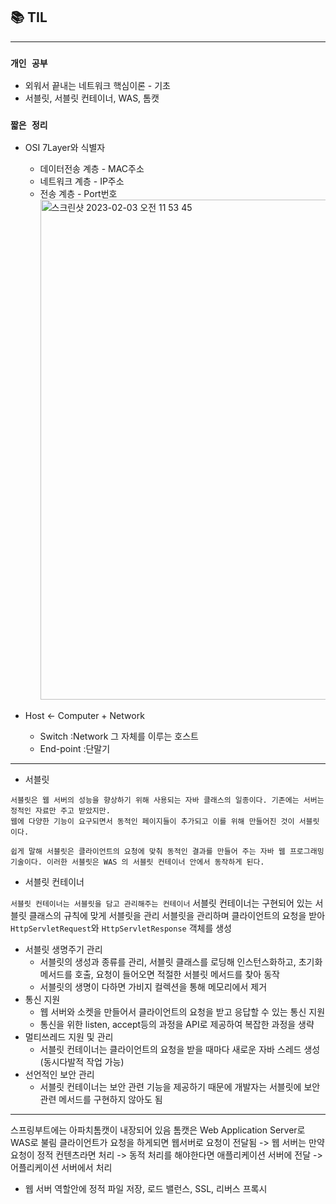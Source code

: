 
## 📚 TIL

---

### `개인 공부`
- 외워서 끝내는 네트워크 핵심이론 - 기초
- 서블릿, 서블릿 컨테이너, WAS, 톰캣







### `짧은 정리`
- OSI 7Layer와 식별자
  - 데이터전송 계층 - MAC주소
  - 네트워크 계층 - IP주소
  - 전송 계층 - Port번호
    <img width="800" alt="스크린샷 2023-02-03 오전 11 53 45" src="https://user-images.githubusercontent.com/101342145/216501482-ff27a524-8dda-4986-b576-787710b05c34.png">

- Host <- Computer + Network
  - Switch :Network 그 자체를 이루는 호스트
  - End-point :단말기
---

- 서블릿
```
서블릿은 웹 서버의 성능을 향상하기 위해 사용되는 자바 클래스의 일종이다. 기존에는 서버는 정적인 자료만 주고 받았지만.
웹에 다양한 기능이 요구되면서 동적인 페이지들이 추가되고 이를 위해 만들어진 것이 서블릿이다.
```
`쉽게 말해 서블릿은 클라이언트의 요청에 맞춰 동적인 결과를 만들어 주는 자바 웹 프로그래밍 기술이다. 이러한 서블릿은 WAS
의 서블릿 컨테이너 안에서 동작하게 된다.`

- 서블릿 컨테이너

`서블릿 컨테이너는 서블릿을 담고 관리해주는 컨테이너` 서블릿 컨테이너는 구현되어 있는 서블릿 클래스의 규칙에 맞게 서블릿을 관리
서블릿을 관리하며 클라이언트의 요청을 받아 `HttpServletRequest`와 `HttpServletResponse` 객체를 생성
- 서블릿 생명주기 관리
  - 서블릿의 생성과 종류를 관리, 서블릿 클래스를 로딩해 인스턴스화하고, 초기화 메서드를 호출, 요청이 들어오면 적절한 서블릿 메서드를 찾아 동작
  - 서블릿의 생명이 다하면 가비지 컬렉션을 통해 메모리에서 제거
- 통신 지원
  - 웹 서버와 소켓을 만들어서 클라이언트의 요청을 받고 응답할 수 있는 통신 지원
  - 통신을 위한 listen, accept등의 과정을 API로 제공하여 복잡한 과정을 생략
- 멀티쓰레드 지원 및 관리
  - 서블릿 컨테이너는 클라이언트의 요청을 받을 때마다 새로운 자바 스레드 생성(동시다발적 작업 가능)
- 선언적인 보안 관리
  - 서블릿 컨테이너는 보안 관련 기능을 제공하기 때문에 개발자는 서블릿에 보안관련 메서드를 구현하지 않아도 됨

---

스프링부트에는 아파치톰캣이 내장되어 있음 톰캣은 Web Application Server로 WAS로 불림
클라이언트가 요청을 하게되면 웹서버로 요청이 전달됨 -> 웹 서버는 만약 요청이 정적 컨텐츠라면 처리 -> 동적 처리를 해야한다면 애플리케이션 서버에 전달
-> 어플리케이션 서버에서 처리

- 웹 서버 역할안에 정적 파일 저장, 로드 밸런스, SSL, 리버스 프록시